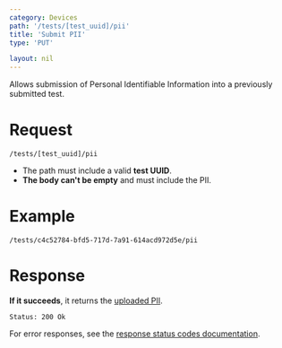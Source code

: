 ```yaml
---
category: Devices
path: '/tests/[test_uuid]/pii'
title: 'Submit PII'
type: 'PUT'

layout: nil
---
```


Allows submission of Personal Identifiable Information into a previously submitted test.

# Request

`/tests/[test_uuid]/pii`

* The path must include a valid **test UUID**.
* **The body can't be empty** and must include the PII.

# Example

```/tests/c4c52784-bfd5-717d-7a91-614acd972d5e/pii```

# Response

**If it succeeds**, it returns the [uploaded PII](#/pii).

`Status: 200 Ok`

For error responses, see the [response status codes documentation](#http-response-codes).
